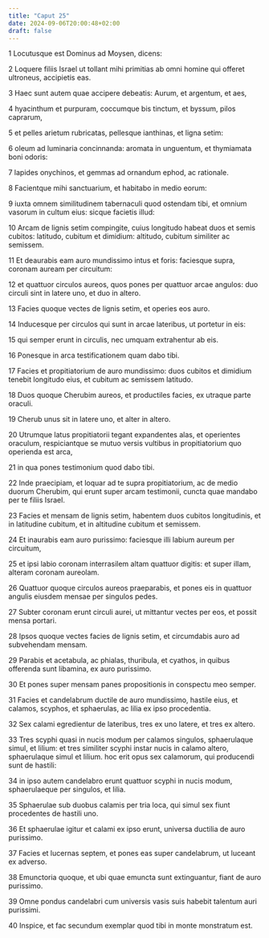 ```yaml
---
title: "Caput 25"
date: 2024-09-06T20:00:48+02:00
draft: false
---
```



1 Locutusque est Dominus ad Moysen, dicens:

2 Loquere filiis Israel ut tollant mihi primitias ab omni homine qui offeret ultroneus, accipietis eas.

3 Haec sunt autem quae accipere debeatis: Aurum, et argentum, et aes,

4 hyacinthum et purpuram, coccumque bis tinctum, et byssum, pilos caprarum,

5 et pelles arietum rubricatas, pellesque ianthinas, et ligna setim:

6 oleum ad luminaria concinnanda: aromata in unguentum, et thymiamata boni odoris:

7 lapides onychinos, et gemmas ad ornandum ephod, ac rationale.

8 Facientque mihi sanctuarium, et habitabo in medio eorum:

9 iuxta omnem similitudinem tabernaculi quod ostendam tibi, et omnium vasorum in cultum eius: sicque facietis illud:

10 Arcam de lignis setim compingite, cuius longitudo habeat duos et semis cubitos: latitudo, cubitum et dimidium: altitudo, cubitum similiter ac semissem.

11 Et deaurabis eam auro mundissimo intus et foris: faciesque supra, coronam auream per circuitum:

12 et quattuor circulos aureos, quos pones per quattuor arcae angulos: duo circuli sint in latere uno, et duo in altero.

13 Facies quoque vectes de lignis setim, et operies eos auro.

14 Inducesque per circulos qui sunt in arcae lateribus, ut portetur in eis:

15 qui semper erunt in circulis, nec umquam extrahentur ab eis.

16 Ponesque in arca testificationem quam dabo tibi.

17 Facies et propitiatorium de auro mundissimo: duos cubitos et dimidium tenebit longitudo eius, et cubitum ac semissem latitudo.

18 Duos quoque Cherubim aureos, et productiles facies, ex utraque parte oraculi.

19 Cherub unus sit in latere uno, et alter in altero.

20 Utrumque latus propitiatorii tegant expandentes alas, et operientes oraculum, respiciantque se mutuo versis vultibus in propitiatorium quo operienda est arca,

21 in qua pones testimonium quod dabo tibi.

22 Inde praecipiam, et loquar ad te supra propitiatorium, ac de medio duorum Cherubim, qui erunt super arcam testimonii, cuncta quae mandabo per te filiis Israel.

23 Facies et mensam de lignis setim, habentem duos cubitos longitudinis, et in latitudine cubitum, et in altitudine cubitum et semissem.

24 Et inaurabis eam auro purissimo: faciesque illi labium aureum per circuitum,

25 et ipsi labio coronam interrasilem altam quattuor digitis: et super illam, alteram coronam aureolam.

26 Quattuor quoque circulos aureos praeparabis, et pones eis in quattuor angulis eiusdem mensae per singulos pedes.

27 Subter coronam erunt circuli aurei, ut mittantur vectes per eos, et possit mensa portari.

28 Ipsos quoque vectes facies de lignis setim, et circumdabis auro ad subvehendam mensam.

29 Parabis et acetabula, ac phialas, thuribula, et cyathos, in quibus offerenda sunt libamina, ex auro purissimo.

30 Et pones super mensam panes propositionis in conspectu meo semper.

31 Facies et candelabrum ductile de auro mundissimo, hastile eius, et calamos, scyphos, et sphaerulas, ac lilia ex ipso procedentia.

32 Sex calami egredientur de lateribus, tres ex uno latere, et tres ex altero.

33 Tres scyphi quasi in nucis modum per calamos singulos, sphaerulaque simul, et lilium: et tres similiter scyphi instar nucis in calamo altero, sphaerulaque simul et lilium. hoc erit opus sex calamorum, qui producendi sunt de hastili:

34 in ipso autem candelabro erunt quattuor scyphi in nucis modum, sphaerulaeque per singulos, et lilia.

35 Sphaerulae sub duobus calamis per tria loca, qui simul sex fiunt procedentes de hastili uno.

36 Et sphaerulae igitur et calami ex ipso erunt, universa ductilia de auro purissimo.

37 Facies et lucernas septem, et pones eas super candelabrum, ut luceant ex adverso.

38 Emunctoria quoque, et ubi quae emuncta sunt extinguantur, fiant de auro purissimo.

39 Omne pondus candelabri cum universis vasis suis habebit talentum auri purissimi.

40 Inspice, et fac secundum exemplar quod tibi in monte monstratum est.

